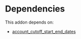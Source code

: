 # Dependencies

This addon depends on:

- [account_cutoff_start_end_dates](../../odoo-bringout-oca-account-closing-account_cutoff_start_end_dates)
